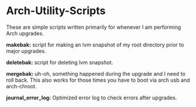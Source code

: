 # Arch-Utility-Scripts

These are simple scripts written primarily for whenever I am performing Arch upgrades.

**makebak:** script for making an lvm snapshot of my root directory prior to major upgrades.

**deletebak:** script for deleting lvm snapshot.

**mergebak:** uh-oh, something happened during the upgrade and I need to roll back. This also works for those times you have to boot via arch usb and arch-chroot.

**journal_error_log:** Optimized error log to check errors after upgrades.
